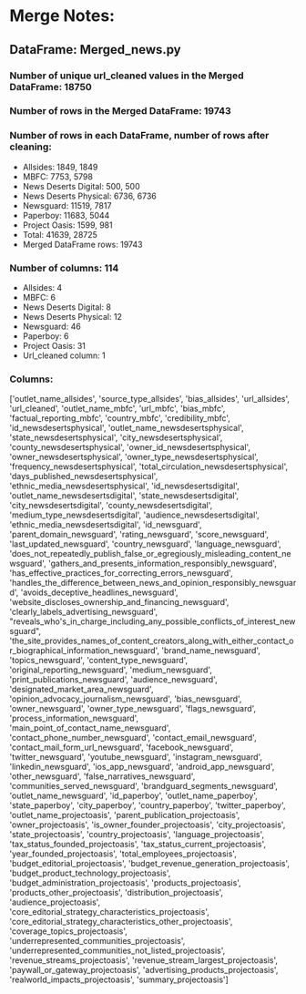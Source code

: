 # Merge Notes:

## DataFrame: Merged_news.py

### Number of unique url_cleaned values in the Merged DataFrame: 18750

### Number of rows in the Merged DataFrame: 19743

### Number of rows in each DataFrame, number of rows after cleaning:

- Allsides: 1849, 1849
- MBFC: 7753, 5798
- News Deserts Digital: 500, 500
- News Deserts Physical: 6736, 6736
- Newsguard: 11519, 7817
- Paperboy: 11683, 5044
- Project Oasis: 1599, 981
- Total: 41639, 28725
- Merged DataFrame rows: 19743

### Number of columns: 114

- Allsides: 4
- MBFC: 6
- News Deserts Digital: 8
- News Deserts Physical: 12
- Newsguard: 46
- Paperboy: 6
- Project Oasis: 31
- Url_cleaned column: 1

### Columns: 

['outlet_name_allsides', 'source_type_allsides', 'bias_allsides', 'url_allsides', 'url_cleaned', 'outlet_name_mbfc', 'url_mbfc', 'bias_mbfc', 'factual_reporting_mbfc', 'country_mbfc', 'credibility_mbfc', 'id_newsdesertsphysical', 'outlet_name_newsdesertsphysical', 'state_newsdesertsphysical', 'city_newsdesertsphysical', 'county_newsdesertsphysical', 'owner_id_newsdesertsphysical', 'owner_newsdesertsphysical', 'owner_type_newsdesertsphysical', 'frequency_newsdesertsphysical', 'total_circulation_newsdesertsphysical', 'days_published_newsdesertsphysical', 'ethnic_media_newsdesertsphysical', 'id_newsdesertsdigital', 'outlet_name_newsdesertsdigital', 'state_newsdesertsdigital', 'city_newsdesertsdigital', 'county_newsdesertsdigital', 'medium_type_newsdesertsdigital', 'audience_newsdesertsdigital', 'ethnic_media_newsdesertsdigital', 'id_newsguard', 'parent_domain_newsguard', 'rating_newsguard', 'score_newsguard', 'last_updated_newsguard', 'country_newsguard', 'language_newsguard', 'does_not_repeatedly_publish_false_or_egregiously_misleading_content_newsguard', 'gathers_and_presents_information_responsibly_newsguard', 'has_effective_practices_for_correcting_errors_newsguard', 'handles_the_difference_between_news_and_opinion_responsibly_newsguard', 'avoids_deceptive_headlines_newsguard', 'website_discloses_ownership_and_financing_newsguard', 'clearly_labels_advertising_newsguard', "reveals_who's_in_charge_including_any_possible_conflicts_of_interest_newsguard", 'the_site_provides_names_of_content_creators_along_with_either_contact_or_biographical_information_newsguard', 'brand_name_newsguard', 'topics_newsguard', 'content_type_newsguard', 'original_reporting_newsguard', 'medium_newsguard', 'print_publications_newsguard', 'audience_newsguard', 'designated_market_area_newsguard', 'opinion_advocacy_journalism_newsguard', 'bias_newsguard', 'owner_newsguard', 'owner_type_newsguard', 'flags_newsguard', 'process_information_newsguard', 'main_point_of_contact_name_newsguard', 'contact_phone_number_newsguard', 'contact_email_newsguard', 'contact_mail_form_url_newsguard', 'facebook_newsguard', 'twitter_newsguard', 'youtube_newsguard', 'instagram_newsguard', 'linkedin_newsguard', 'ios_app_newsguard', 'android_app_newsguard', 'other_newsguard', 'false_narratives_newsguard', 'communities_served_newsguard', 'brandguard_segments_newsguard', 'outlet_name_newsguard', 'id_paperboy', 'outlet_name_paperboy', 'state_paperboy', 'city_paperboy', 'country_paperboy', 'twitter_paperboy', 'outlet_name_projectoasis', 'parent_publication_projectoasis', 'owner_projectoasis', 'is_owner_founder_projectoasis', 'city_projectoasis', 'state_projectoasis', 'country_projectoasis', 'language_projectoasis', 'tax_status_founded_projectoasis', 'tax_status_current_projectoasis', 'year_founded_projectoasis', 'total_employees_projectoasis', 'budget_editorial_projectoasis', 'budget_revenue_generation_projectoasis', 'budget_product_technology_projectoasis', 'budget_administration_projectoasis', 'products_projectoasis', 'products_other_projectoasis', 'distribution_projectoasis', 'audience_projectoasis', 'core_editorial_strategy_characteristics_projectoasis', 'core_editorial_strategy_characteristics_other_projectoasis', 'coverage_topics_projectoasis', 'underrepresented_communities_projectoasis', 'underrepresented_communities_not_listed_projectoasis', 'revenue_streams_projectoasis', 'revenue_stream_largest_projectoasis', 'paywall_or_gateway_projectoasis', 'advertising_products_projectoasis', 'realworld_impacts_projectoasis', 'summary_projectoasis']
